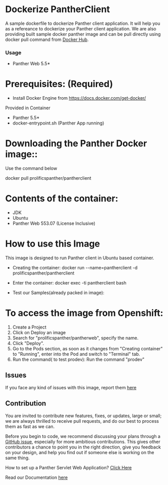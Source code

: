 # Dockerize PantherClient
A sample dockerfile to dockerize Panther client application. It will help you as a refereance to dockerize your Panther client application. We are also providing built sample docker panther image and can be pull directly using docker pull command from [Docker Hub](https://hub.docker.com/repository/docker/prolificspanther/pantherclient).  

### Usage
* Panther Web 5.5*

# Prerequisites: (Required)
  * Install Docker Engine from  https://docs.docker.com/get-docker/ 
  
  Provided in Container
  * Panther 5.5*
  * docker-entrypoint.sh (Panther App running)
    
 # Downloading the Panther Docker image::
   Use the command  below
   
  docker pull prolificspanther/pantherclient  
   
 # Contents of the container:
 * JDK
 * Ubuntu
 * Panther Web 553.07 (License Inclusive)
 
 # How to use this Image
   This image is designed to run Panther client in Ubuntu based container. 
 
* Creating the container:
  docker run --name=pantherclient -d prolificspanther/pantherclient

* Enter the container:
  docker exec -ti pantherclient bash

* Test our Samples(already packed in image):
  
# To access the image from Openshift:
1) Create a Project
2) Click on Deploy an image
3) Search for "prolificspanther/pantherweb", specify the name.
4) Click "Deploy".
5) Go to the Pods section, as soon as it changes from "Creating container" to "Running", enter into the Pod and switch to "Terminal" tab.
6) Run the command( to test prodev):
Run the command "prodev"
 
## Issues
If you face any kind of issues with this image, report them [here](https://github.com/ProlificsPanther/Docker-Panther/issues)

## Contribution
You are invited to contribute new features, fixes, or updates, large or small; we are always thrilled to receive pull requests, and do our best to process them as fast as we can.

Before you begin to code, we recommend discussing your plans through a [GitHub issue](https://github.com/ProlificsPanther/Docker-Panther/issues), especially for more ambitious contributions. This gives other contributors a chance to point you in the right direction, give you feedback on your design, and help you find out if someone else is working on the same thing.

How to set up a Panther Servlet Web Application? [Click Here](https://github.com/ProlificsPanther/PantherWeb/releases "Named link title")

Read our Documentation [here](https://docs.prolifics.com)
